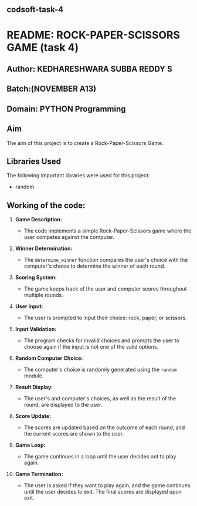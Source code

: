 ## codsoft-task-4

# README: ROCK-PAPER-SCISSORS GAME (task 4)

## Author: KEDHARESHWARA SUBBA REDDY S

## Batch:(NOVEMBER A13)

## Domain: PYTHON Programming

## Aim

The aim of this project is to create a Rock-Paper-Scissors Game.

## Libraries Used

The following important libraries were used for this project:
- random

 ## Working of the code:

1. **Game Description:**
   - The code implements a simple Rock-Paper-Scissors game where the user competes against the computer.

2. **Winner Determination:**
   - The `determine_winner` function compares the user's choice with the computer's choice to determine the winner of each round.

3. **Scoring System:**
   - The game keeps track of the user and computer scores throughout multiple rounds.

4. **User Input:**
   - The user is prompted to input their choice: rock, paper, or scissors.

5. **Input Validation:**
   - The program checks for invalid choices and prompts the user to choose again if the input is not one of the valid options.

6. **Random Computer Choice:**
   - The computer's choice is randomly generated using the `random` module.

7. **Result Display:**
   - The user's and computer's choices, as well as the result of the round, are displayed to the user.

8. **Score Update:**
   - The scores are updated based on the outcome of each round, and the current scores are shown to the user.

9. **Game Loop:**
   - The game continues in a loop until the user decides not to play again.

10. **Game Termination:**
    - The user is asked if they want to play again, and the game continues until the user decides to exit. The final scores are displayed upon exit.
